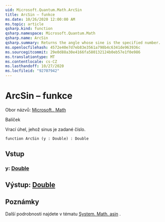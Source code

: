 ```yaml
---
uid: Microsoft.Quantum.Math.ArcSin
title: ArcSin – funkce
ms.date: 10/26/2020 12:00:00 AM
ms.topic: article
qsharp.kind: function
qsharp.namespace: Microsoft.Quantum.Math
qsharp.name: ArcSin
qsharp.summary: Returns the angle whose sine is the specified number.
ms.openlocfilehash: 4572e40e7d7eb83e3561a798b4c6341de963936c
ms.sourcegitcommit: 29e0d88a30e4166fa580132124b0eb57e1f0e986
ms.translationtype: MT
ms.contentlocale: cs-CZ
ms.lasthandoff: 10/27/2020
ms.locfileid: "92707942"
---
```

# <a name="arcsin-function"></a>ArcSin – funkce

Obor názvů: [Microsoft.. Math](xref:Microsoft.Quantum.Math)

Balíček [](https://nuget.org/packages/)


Vrací úhel, jehož sinus je zadané číslo.

```qsharp
function ArcSin (y : Double) : Double
```


## <a name="input"></a>Vstup

### <a name="y--double"></a>y: [Double](xref:microsoft.quantum.lang-ref.double)





## <a name="output--double"></a>Výstup: [Double](xref:microsoft.quantum.lang-ref.double)



## <a name="remarks"></a>Poznámky

Další podrobnosti najdete v tématu [System. Math. asin](https://docs.microsoft.com/dotnet/api/system.math.asin) .